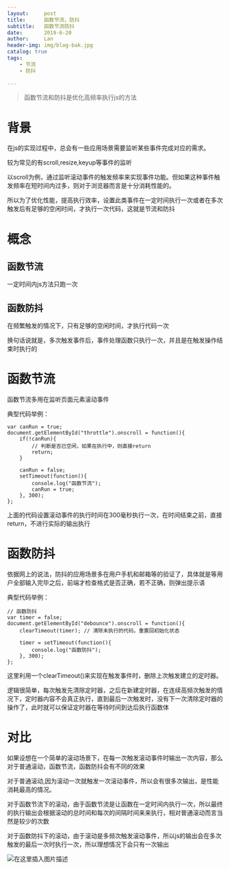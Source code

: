 ```yaml
---
layout:     post
title:      函数节流，防抖
subtitle:   函数节流防抖
date:       2019-6-20
author:     Lan
header-img: img/blog-bak.jpg
catalog: true
tags:
    - 节流
    - 防抖
    
---
```

>函数节流和防抖是优化高频率执行js的方法



# 背景
在js的实现过程中，总会有一些应用场景需要监听某些事件完成对应的需求。

较为常见的有scroll,resize,keyup等事件的监听

以scroll为例，通过监听滚动事件的触发频率来实现事件功能。但如果这种事件触发频率在短时间内过多，则对于浏览器而言是十分消耗性能的。

所以为了优化性能，提高执行效率，设置此类事件在一定时间执行一次或者在多次触发后有足够的空闲时间，才执行一次代码，这就是节流和防抖
# 概念

## 函数节流
一定时间内js方法只跑一次

## 函数防抖
在频繁触发的情况下，只有足够的空闲时间，才执行代码一次

换句话说就是，多次触发事件后，事件处理函数只执行一次，并且是在触发操作结束时执行的 

# 函数节流

函数节流多用在监听页面元素滚动事件

典型代码举例：

```
var canRun = true;
document.getElementById("throttle").onscroll = function(){
    if(!canRun){
        // 判断是否已空闲，如果在执行中，则直接return
        return;
    }

    canRun = false;
    setTimeout(function(){
        console.log("函数节流");
        canRun = true;
    }, 300);
};
```
上面的代码设置滚动事件的执行时间在300毫秒执行一次，在时间结束之前，直接return，不进行实际的输出执行

# 函数防抖

依据网上的说法，防抖的应用场景多在用户手机和邮箱等的验证了，具体就是等用户全部输入完毕之后，前端才检查格式是否正确，若不正确，则弹出提示语


典型代码举例：
```
// 函数防抖
var timer = false;
document.getElementById("debounce").onscroll = function(){
    clearTimeout(timer); // 清除未执行的代码，重置回初始化状态

    timer = setTimeout(function(){
        console.log("函数防抖");
    }, 300);
};  
```

这里利用一个clearTimeout()来实现在触发事件时，删除上次触发建立的定时器。

逻辑很简单，每次触发先清除定时器，之后在新建定时器，在连续高频次触发的情况下，定时器内容不会真正执行，直到最后一次触发时，没有下一次清除定时器的操作了，此时就可以保证定时器在等待时间到达后执行函数体


# 对比

如果设想在一个简单的滚动场景下，在每一次触发滚动事件时输出一次内容，那么对于普通滚动，函数节流，函数防抖会有不同的效果

对于普通滚动,因为滚动一次就触发一次滚动事件，所以会有很多次输出，是性能消耗最高的情况。


对于函数节流下的滚动，由于函数节流是让函数在一定时间内执行一次，所以最终的执行输出会根据滚动的总时间和每次的间隔时间来来执行，相对普通滚动而言当然是较少的次数


对于函数防抖下的滚动，由于滚动是多频次触发滚动事件，所以js的输出会在多次触发的最后一次时执行一次，所以理想情况下会只有一次输出


![在这里插入图片描述](https://img-blog.csdnimg.cn/20190620105854670.png?x-oss-process=image/watermark,type_ZmFuZ3poZW5naGVpdGk,shadow_10,text_aHR0cHM6Ly9ibG9nLmNzZG4ubmV0L0NoZW5Ydll1YW5fMDAx,size_16,color_FFFFFF,t_70)

